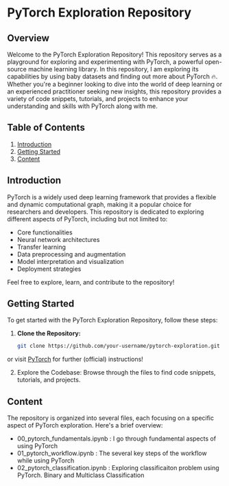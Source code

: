 # PyTorch Exploration Repository

## Overview

Welcome to the PyTorch Exploration Repository! This repository serves as a playground for exploring and experimenting with PyTorch, a powerful open-source machine learning library. In this repository, I am exploring its capabilities by using baby datasets and finding out more about PyTorch 🔥. Whether you're a beginner looking to dive into the world of deep learning or an experienced practitioner seeking new insights, this repository provides a variety of code snippets, tutorials, and projects to enhance your understanding and skills with PyTorch along with me.

## Table of Contents

1. [Introduction](#introduction)
2. [Getting Started](#getting-started)
3. [Content](#content)

## Introduction

PyTorch is a widely used deep learning framework that provides a flexible and dynamic computational graph, making it a popular choice for researchers and developers. This repository is dedicated to exploring different aspects of PyTorch, including but not limited to:

- Core functionalities
- Neural network architectures
- Transfer learning
- Data preprocessing and augmentation
- Model interpretation and visualization
- Deployment strategies

Feel free to explore, learn, and contribute to the repository!

## Getting Started

To get started with the PyTorch Exploration Repository, follow these steps:

1. **Clone the Repository:**
   ```bash
   git clone https://github.com/your-username/pytorch-exploration.git

or visit [PyTorch](https://pytorch.org/get-started/locally/) for further (official) instructions!

2. Explore the Codebase:
Browse through the files to find code snippets, tutorials, and projects.

## Content

The repository is organized into several files, each focusing on a specific aspect of PyTorch exploration. Here's a brief overview:

* 00_pytorch_fundamentals.ipynb : I go through fundamental aspects of using PyTorch
* 01_pytorch_workflow.ipynb : The several key steps of the workflow while using PyTorch
* 02_pytorch_classification.ipynb : Exploring classificaiton problem using PyTorch. Binary and Multiclass Classification
